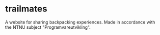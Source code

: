 # trailmates
A website for sharing backpacking experiences. Made in accordance with the NTNU subject "Programvareutvikling".
